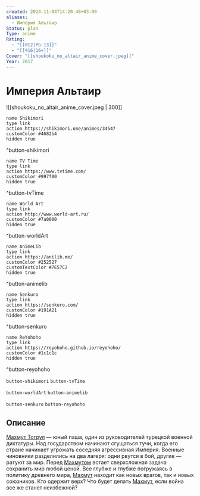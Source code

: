 ```yaml
---
created: 2024-11-04T14:20:48+03:00
aliases:
  - Империя Альтаир
Status: plan
Type: anime
Rating:
  - "[[®️12|PG-13]]"
  - "[[®️16|16+]]"
Cover: "[[shoukoku_no_altair_anime_cover.jpeg]]"
Year: 2017
---
```


# Империя Альтаир

![[shoukoku_no_altair_anime_cover.jpeg | 300]]

```button
name Shikimori
type link
action https://shikimori.one/animes/34547
customColor #4682b4
hidden true
```
^button-shikimori

```button
name TV Time
type link
action https://www.tvtime.com/
customColor #997f00
hidden true
```
^button-tvTime

```button
name World Art
type link
action http://www.world-art.ru/
customColor #7a0000
hidden true
```
^button-worldArt

```button
name AnimeLib
type link
action https://anilib.me/
customColor #252527
customTextColor #7E57C2
hidden true
```
^button-animelib

```button
name Senkuro
type link
action https://senkuro.com/
customColor #191A21
hidden true
```
^button-senkuro

```button
name ReYohoho
type link
action https://reyohoho.github.io/reyohoho/
customColor #1c1c1c
hidden true
```
^button-reyohoho

`button-shikimori` `button-tvTime`

`button-worldArt` `button-animelib`

`button-senkuro` `button-reyohoho`

## Описание

[Махмут Тогрул](https://shikimori.one/characters/26936-mahmut-tu-rul) — юный паша, один из руководителей турецкой военной диктатуры. Над государством начинают сгущаться тучи, когда его стране начинает угрожать соседняя агрессивная Империя. Военные чиновники разделились на два лагеря: одни рвутся в бой, другие — ратуют за мир. Перед [Махмутом](https://shikimori.one/characters/26936-mahmut-tu-rul) встает сверхсложная задача сохранить мир любой ценой. Все глубже и глубже погружаясь в политику древнего мира, [Махмут](https://shikimori.one/characters/26936-mahmut-tu-rul) находит как новых врагов, так и новых союзников. Кто одержит верх? Что будет делать [Махмут](https://shikimori.one/characters/26936-mahmut-tu-rul), если война все же станет неизбежной?
